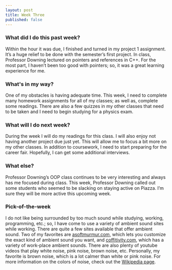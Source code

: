 ```yaml
---
layout: post
title: Week Three
published: false
---
```


### What did I do this past week?
Within the hour it was due, I finished and turned in my project 1 assignment. It’s a huge relief to be done with the semester’s first project. In class, Professor Downing lectured on pointers and references in C++. For the most part, I haven’t been too good with pointers; so, it was a great learning experience for me.

### What's in my way?
One of my obstacles is having adequate time. This week, I need to complete many homework assignments for all of my classes; as well as, complete some readings. There are also a few quizzes in my other classes that need to be taken and I need to begin studying for a physics exam.

### What will I do next week?
During the week I will do my readings for this class. I will also enjoy not having another project due just yet. This will allow me to focus a bit more on my other classes. In addition to coursework, I need to start preparing for the career fair. Hopefully, I can get some additional interviews.

### What else?
Professor Downing’s OOP class continues to be very interesting and always has me focused during class. This week, Professor Downing called out some students who seemed to be slacking on staying active on Piazza. I’m sure they will be more active this upcoming week.

### Pick-of-the-week
I do not like being surrounded by too much sound while studying, working, programming, etc.; so, I have come to use a variety of ambient sound sites while working. There are quite a few sites available that offer ambient sound. Two of my favorites are [asoftmurmur.com](http://asoftmurmur.com/), which lets you customize the exact kind of ambient sound you want, and [coffitivity.com](https://coffitivity.com/), which has a variety of work-place ambient sounds. There are also plenty of youtube videos that play white noise, pink noise, brown noise, etc. Personally, my favorite is brown noise, which is a lot calmer than white or pink noise. For more information on the colors of noise, check out the [Wikipedia page](https://en.wikipedia.org/wiki/Colors_of_noise).
